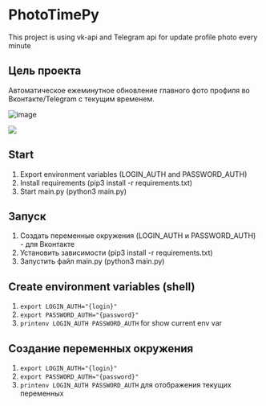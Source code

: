 # PhotoTimePy
This project is using vk-api and Telegram api for update profile photo every minute

## Цель проекта
Автоматическое ежеминутное обновление главного фото профиля во Вконтакте/Telegram с текущим временем.

![image](https://user-images.githubusercontent.com/44780109/200116564-1eba1fa5-c876-4037-9cc1-0a4ca18389d8.png)

<img src="https://media.giphy.com/media/v1.Y2lkPTc5MGI3NjExMmQ3ZTc2NTA4YmFjMDE1MDNjN2JiYWI5ZjNmY2JmZjk2MWYwNjM2OSZjdD1n/jNLTbo3ESyOOLhj44j/giphy.gif"/>

## Start
1. Export environment variables (LOGIN_AUTH and PASSWORD_AUTH)
2. Install requirements (pip3 install -r requirements.txt)
3. Start main.py (python3 main.py)

## Запуск
1. Создать переменные окружения (LOGIN_AUTH и PASSWORD_AUTH) - для Вконтакте
2. Установить зависимости (pip3 install -r requirements.txt)
3. Запустить файл main.py (python3 main.py)


## Create environment variables (shell)
1. <code>export LOGIN_AUTH="{login}"</code>
2. <code>export PASSWORD_AUTH="{password}"</code>
3. <code>printenv LOGIN_AUTH PASSWORD_AUTH</code> for show current env var

## Создание переменных окружения 
1. <code>export LOGIN_AUTH="{login}"</code>
2. <code>export PASSWORD_AUTH="{password}"</code>
3. <code>printenv LOGIN_AUTH PASSWORD_AUTH</code> для отображения текущих переменных

